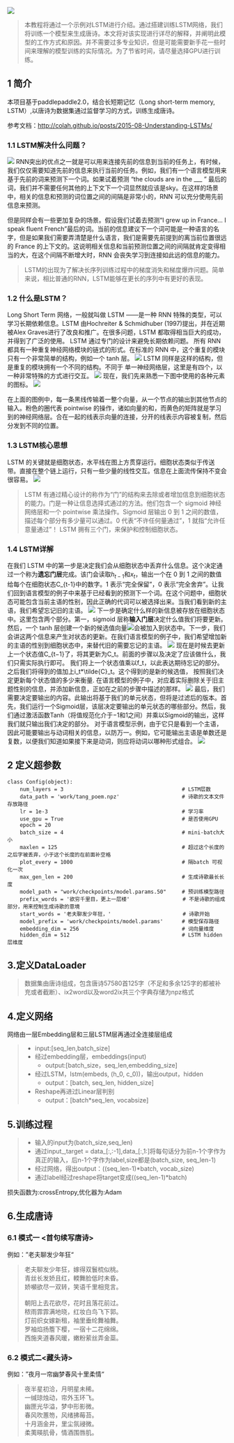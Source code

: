 ![](https://ai-studio-static-online.cdn.bcebos.com/01f2a54462ec45eab0d91bb3fa7bc65cc5ddd9471a8349df9354bee02908e893)

> 本教程将通过一个示例对LSTM进行介绍。通过搭建训练LSTM网络，我们将训练一个模型来生成唐诗。本文将对该实现进行详尽的解释，并阐明此模型的工作方式和原因。并不需要过多专业知识，但是可能需要新手花一些时间来理解的模型训练的实际情况。为了节省时间，请尽量选择GPU进行训练。


## 1 简介

本项目基于paddlepaddle2.0，结合长短期记忆（Long short-term memory, LSTM）,以唐诗为数据集通过监督学习的方式，训练生成唐诗。

参考文档：http://colah.github.io/posts/2015-08-Understanding-LSTMs/

### 1.1 LSTM解决什么问题？

![](https://ai-studio-static-online.cdn.bcebos.com/8826b954f7534e24800858e855ad0395ed3995f2413542debab4db1b446dd699)
RNN突出的优点之一就是可以用来连接先前的信息到当前的任务上，有时候，我们仅仅需要知道先前的信息来执行当前的任务。例如，我们有一个语言模型用来基于先前的词来预测下一个词。如果试着预测 “the clouds are in the ___ ” 最后的词，我们并不需要任何其他的上下文下一个词显然就应该是sky。在这样的场景中，相关的信息和预测的词位置之间的间隔是非常小的，RNN 可以充分使用先前信息来预测。

但是同样会有一些更加复杂的场景。假设我们试着去预测“I grew up in France... I speak fluent French”最后的词。当前的信息建议下一个词可能是一种语言的名字，但是如果我们需要弄清楚是什么语言，我们是需要先前提到的离当前位置很远的 France 的上下文的。这说明相关信息和当前预测位置之间的间隔就肯定变得相当的大，在这个间隔不断增大时，RNN 会丧失学习到连接如此远的信息的能力。

> LSTM的出现为了解决长序列训练过程中的梯度消失和梯度爆炸问题。简单来说，相比普通的RNN，LSTM能够在更长的序列中有更好的表现。

### 1.2 什么是LSTM？

Long Short Term 网络，一般就叫做 LSTM ——是一种 RNN 特殊的类型，可以学习长期依赖信息。LSTM 由Hochreiter & Schmidhuber (1997)提出，并在近期被Alex Graves进行了改良和推广。在很多问题，LSTM 都取得相当巨大的成功，并得到了广泛的使用。
LSTM 通过专门的设计来避免长期依赖问题。
所有 RNN 都具有一种重复神经网络模块的链式的形式。在标准的 RNN 中，这个重复的模块只有一个非常简单的结构，例如一个 tanh 层。
![](https://ai-studio-static-online.cdn.bcebos.com/60a5242ced8f4384ae0c43cd230bb23a36b1912159d64fdebdfd5e0563865538)
LSTM 同样是这样的结构，但是重复的模块拥有一个不同的结构。不同于 单一神经网络层，这里是有四个，以一种非常特殊的方式进行交互。
![](https://ai-studio-static-online.cdn.bcebos.com/8028028832634911b46750a3cf361e36dee4b2bba1164d4d9d5b4f2d34544e40)
现在，我们先来熟悉一下图中使用的各种元素的图标。
![](https://ai-studio-static-online.cdn.bcebos.com/3befc7910b8e4775b3802a30e2469cebdc9f9cafb2a947d1ab8ede4d4be7583d)

在上面的图例中，每一条黑线传输着一整个向量，从一个节点的输出到其他节点的输入。粉色的圈代表 pointwise 的操作，诸如向量的和，而黄色的矩阵就是学习到的神经网络层。合在一起的线表示向量的连接，分开的线表示内容被复制，然后分发到不同的位置。

### 1.3 LSTM核心思想

LSTM 的关键就是细胞状态，水平线在图上方贯穿运行。细胞状态类似于传送带。直接在整个链上运行，只有一些少量的线性交互。信息在上面流传保持不变会很容易。
![](https://ai-studio-static-online.cdn.bcebos.com/8e808efc914f459889a8988f3d937476cfba827df85c49c68adb201b973a05c4)

> LSTM 有通过精心设计的称作为“门”的结构来去除或者增加信息到细胞状态的能力。门是一种让信息选择式通过的方法。他们包含一个 sigmoid 神经网络层和一个 pointwise 乘法操作。Sigmoid 层输出 0 到 1 之间的数值，描述每个部分有多少量可以通过。0 代表“不许任何量通过”，1 就指“允许任意量通过”！
> LSTM 拥有三个门，来保护和控制细胞状态。

### 1.4 LSTM详解

在我们 LSTM 中的第一步是决定我们会从细胞状态中丢弃什么信息。这个决定通过一个称为**遗忘门层**完成。该门会读取$h_{t-1}$和$x_t$，输出一个在 0 到 1 之间的数值给每个在细胞状态C_{t-1}中的数字。1 表示“完全保留”，0 表示“完全舍弃”。让我们回到语言模型的例子中来基于已经看到的预测下一个词。在这个问题中，细胞状态可能包含当前主语的性别，因此正确的代词可以被选择出来。当我们看到新的主语，我们希望忘记旧的主语。
![](https://ai-studio-static-online.cdn.bcebos.com/b57d785563b248dab926e6286e66dd0d68cbd82f09b94ee5b4551c3c2c6d5694)
下一步是确定什么样的新信息被存放在细胞状态中。这里包含两个部分。第一，sigmoid 层称**输入门层**决定什么值我们将要更新。然后，一个 tanh 层创建一个新的候选值向量![](https://latex.codecogs.com/svg.latex?\tilde{C}t)会被加入到状态中。下一步，我们会讲这两个信息来产生对状态的更新。在我们语言模型的例子中，我们希望增加新的主语的性别到细胞状态中，来替代旧的需要忘记的主语。
![](https://ai-studio-static-online.cdn.bcebos.com/a1b19a94b5414b7ab62595b0b0f1f1b6fe29c55b7cda41d69dfe5376ba88a5ef)
现在是时候去更新上一个状态值C_{t−1}了，将其更新为C_t。前面的步骤以及决定了应该做什么，我们只需实际执行即可。
我们将上一个状态值乘以f_t，以此表达期待忘记的部分。之后我们将得到的值加上i_t*\tilde{C}_t。这个得到的是新的候选值， 按照我们决定更新每个状态值的多少来衡量.
在语言模型的例子中，对应着实际删除关于旧主题性别的信息，并添加新信息，正如在之前的步骤中描述的那样。
![](https://ai-studio-static-online.cdn.bcebos.com/8abfe94b37624c88becbe1ed2bd78146b436ca95e75748a5a5ea4975121a5895)
最后，我们需要决定要输出的内容。此输出将基于我们的单元状态，但将是过滤后的版本。首先，我们运行一个Sigmoid层，该层决定要输出的单元状态的哪些部分。然后，我们通过激活函数Tanh（将值规范化介于−1和1之间）并乘以Sigmoid的输出，这样我们就只输出我们决定的部分。
对于语言模型示例，由于它只是看到一个主语，因此可能要输出与动词相关的信息，以防万一。例如，它可能输出主语是单数还是复数，以便我们知道如果接下来是动词，则应将动词以哪种形式组合。
![](https://ai-studio-static-online.cdn.bcebos.com/5e263bf8108b4b3db13db54ca7d8365f7ff543526ba8420ea202ec359a2f83e0)


## 2 定义超参数


```
class Config(object):
    num_layers = 3                                      # LSTM层数
    data_path = 'work/tang_poem.npz'                    # 诗歌的文本文件存放路径
    lr = 1e-3                                           # 学习率
    use_gpu = True                                      # 是否使用GPU
    epoch = 20                                  
    batch_size = 4                                      # mini-batch大小
    maxlen = 125                                        # 超过这个长度的之后字被丢弃，小于这个长度的在前面补空格
    plot_every = 1000                                   # 隔batch 可视化一次
    max_gen_len = 200                                   # 生成诗歌最长长度
    model_path = "work/checkpoints/model.params.50"     # 预训练模型路径
    prefix_words = '欲穷千里目，更上一层楼'                 # 不是诗歌的组成部分，用来控制生成诗歌的意境
    start_words = '老夫聊发少年狂，'                       # 诗歌开始
    model_prefix = 'work/checkpoints/model.params'      # 模型保存路径
    embedding_dim = 256                                 # 词向量维度
    hidden_dim = 512                                    # LSTM hidden层维度
```

## 3.定义DataLoader

> 数据集由唐诗组成，包含唐诗57580首125字（不足和多余125字的都被补充或者截断）、ix2word以及word2ix共三个字典存储为npz格式


## 4.定义网络

网络由一层Embedding层和三层LSTM层再通过全连接层组成

> * input:[seq_len,batch_size]
> * 经过embedding层，embeddings(input)
>   * output:[batch_size，seq_len,embedding_size]
> * 经过LSTM，lstm(embeds, (h_0, c_0))，输出output，hidden
>   * output：[batch, seq_len, hidden_size]
> * Reshape再进过Linear层判别
>   * output：[batch*seq_len, vocabsize]


## 5.训练过程

> * 输入的input为(batch_size,seq_len)
> * 通过input_,target = data_[:,:-1],data_[:,1:]将每句话分为前n-1个字作为真正的输入，后n-1个字作为label,size都是(batch_size, seq_len-1)
> * 经过网络，得出output：((seq_len-1)*batch, vocab_size)
> * 通过label经过reshape将target变成((seq_len-1)*batch)

损失函数为:crossEntropy,优化器为:Adam

## 6.生成唐诗

### 6.1 模式一 <首句续写唐诗>

例如：”老夫聊发少年狂“

> 老夫聊发少年狂，嫁得双鬟梳似桃。</br>	
> 青丝长发娇且红，輭舞脸低时未昏。</br>	
> 娇嚬欲尽一双转，笑语千里相竞言。</br>		       	
> 朝阳上去花欲尽，花时且落花前过。</br>	
> 秾雨霏霏满地晓，红妆白鸟飞下郭。</br>	
> 灯前织女嫁新租，袖里垂纶舞袖舞。</br>	
> 罗袖焰扬簷下樱，一宿十二花绵绵。</br>	
> 西施夹道春风暖，嫩粉萦丝弄金蘂。</br>	  	

### 6.2 模式二<藏头诗>

例如：”夜月一帘幽梦春风十里柔情“

> 夜半星初洽，月明星未稀。</br>	
> 一缄琼烛动，帘外玉环飞。</br>	
> 幽匣光华溢，梦中形影微。</br>	
> 春风吹蕙笏，风绪拂莓苔。</br>	
> 十月涵金井，里尘氛祲微。</br>	
> 柔荑暎肌骨，情酒围唇肌。</br>		
